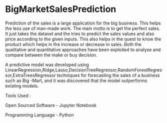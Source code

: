 # BigMarketSalesPrediction
Prediction of the sales is a large application for the big business. This helps the less use of man-made work. The main motto is to get the perfect sales. It just takes the dataset and the tries to predict the sales values and also price according to the given inputs. This also helps in the quest to know the product which helps in the increase or decrease in sales. Both the qualitative and quantitative approaches have been exploited to analyse and compare between the make or buy decision.

A predictive model was developed using LinearRegression,Ridge,Lasso,DecisionTreeRegressor,RandomForestRegressor,ExtraTreesRegressor techniques for forecasting the sales of a business such as Big -Mart, and it was discovered that the model outperforms existing models.

Tools Used :

Open Sourced Software - Jupyter Notebook

Programming Language - Python
